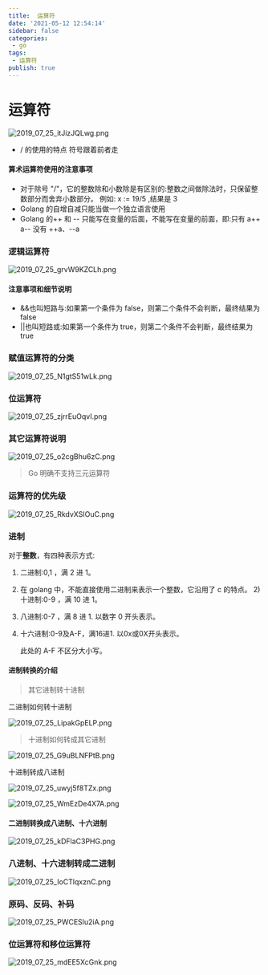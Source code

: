 ```yaml
---
title:  运算符
date: '2021-05-12 12:54:14'
sidebar: false
categories:
 - go
tags:
 - 运算符
publish: true
---
```




# 运算符

![2019_07_25_itJizJQLwg.png](../images/2019_07_25_itJizJQLwg.png)



-  / 的使用的特点  符号跟着前者走



#### 算术运算符使用的注意事项

- 对于除号 "/"，它的整数除和小数除是有区别的:整数之间做除法时，只保留整数部分而舍弃小数部分。 例如: x := 19/5 ,结果是 3
- Golang 的自增自减只能当做一个独立语言使用
- Golang 的++ 和 -- 只能写在变量的后面，不能写在变量的前面，即:只有 a++ a-- 没有 ++a、--a



### 逻辑运算符

![2019_07_25_grvW9KZCLh.png](../images/2019_07_25_grvW9KZCLh.png)

#### 注意事项和细节说明

- &&也叫短路与:如果第一个条件为 false，则第二个条件不会判断，最终结果为 false
- ||也叫短路或:如果第一个条件为 true，则第二个条件不会判断，最终结果为 true



###  赋值运算符的分类

![2019_07_25_N1gtS51wLk.png](../images/2019_07_25_N1gtS51wLk.png)


### 位运算符

![2019_07_25_zjrrEuOqvI.png](../images/2019_07_25_zjrrEuOqvI.png)

### 其它运算符说明

![2019_07_25_o2cgBhu6zC.png](../images/2019_07_25_o2cgBhu6zC.png)

> Go 明确不支持三元运算符



### 运算符的优先级

![2019_07_25_RkdvXSIOuC.png](../images/2019_07_25_RkdvXSIOuC.png)


### 进制



对于**整数**，有四种表示方式: 

1. 二进制:0,1 ，满 2 进 1。 

2. 在 golang 中，不能直接使用二进制来表示一个整数，它沿用了 c 的特点。 2) 十进制:0-9 ，满 10 进 1。

3. 八进制:0-7 ，满 8 进 1. 以数字 0 开头表示。

4. 十六进制:0-9及A-F，满16进1. 以0x或0X开头表示。 

   此处的 A-F 不区分大小写。 



#### 进制转换的介绍

> 其它进制转十进制

二进制如何转十进制

![2019_07_25_LipakGpELP.png](../images/2019_07_25_LipakGpELP.png)





> 十进制如何转成其它进制

![2019_07_25_G9uBLNFPtB.png](../images/2019_07_25_G9uBLNFPtB.png)

十进制转成八进制

![2019_07_25_uwyj5f8TZx.png](../images/2019_07_25_uwyj5f8TZx.png)

![2019_07_25_WmEzDe4X7A.png](../images/2019_07_25_WmEzDe4X7A.png)





####  二进制转换成八进制、十六进制

![2019_07_25_kDFlaC3PHG.png](../images/2019_07_25_kDFlaC3PHG.png)


### 八进制、十六进制转成二进制
![2019_07_25_IoCTlqxznC.png](../images/2019_07_25_IoCTlqxznC.png)





###  原码、反码、补码

![2019_07_25_PWCESlu2iA.png](../images/2019_07_25_PWCESlu2iA.png)



### 位运算符和移位运算符

![2019_07_25_mdEE5XcGnk.png](../images/2019_07_25_mdEE5XcGnk.png)

